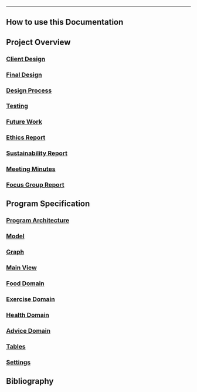 ---
## How to use this Documentation

## Project Overview

### [Client Design](https://danwells96.github.io/ARISES/client-design.html)
### [Final Design](https://danwells96.github.io/ARISES/final-design.html)
### [Design Process](https://danwells96.github.io/ARISES/design-process.html)
### [Testing](https://danwells96.github.io/ARISES/testing.html)
### [Future Work](https://danwells96.github.io/ARISES/future-work.html)
### [Ethics Report](https://danwells96.github.io/ARISES/ethics-report.html)
### [Sustainability Report](https://danwells96.github.io/ARISES/sustainability-report.html)
### [Meeting Minutes](https://danwells96.github.io/ARISES/meeting-minutes.html)
### [Focus Group Report](https://danwells96.github.io/ARISES/focus-group-report.html)


## Program Specification
### [Program Architecture](https://danwells96.github.io/ARISES/program-architecture.html)
### [Model](https://danwells96.github.io/ARISES/Model.html)
### [Graph](https://danwells96.github.io/ARISES/Graph.html)
### [Main View](https://danwells96.github.io/ARISES/Main%20View.html)
### [Food Domain](https://danwells96.github.io/ARISES/Food%20Domain.html)
### [Exercise Domain](https://danwells96.github.io/ARISES/Exercise%20Domain.html)
### [Health Domain](https://danwells96.github.io/ARISES/Health%20Domain.html)
### [Advice Domain](https://danwells96.github.io/ARISES/Advice%20Domain.html)
### [Tables](https://danwells96.github.io/ARISES/Tables.html)
### [Settings](https://danwells96.github.io/ARISES/Settings.html)

## Bibliography
